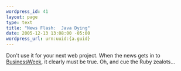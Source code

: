 ```yaml
--- 
wordpress_id: 41
layout: page
type: text
title: "News Flash:  Java Dying"
date: 2005-12-13 13:08:00 -05:00
wordpress_url: urn:uuid:{a.guid}
---
```

<p>Don't use it for your next web project.  When the news gets in to <a href="http://www.businessweek.com/technology/content/dec2005/tc20051213_042973.htm" title="Java? It's So Nineties">BusinessWeek</a>, it clearly must be true.  Oh, and cue the Ruby zealots...</p>
